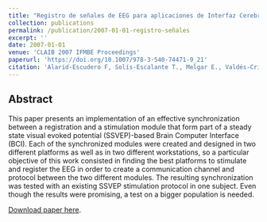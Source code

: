 ```yaml
---
title: "Registro de señales de EEG para aplicaciones de Interfaz Cerebro Computadora (ICC) basado en Potenciales Evocados Visuales de Estado Estacionario (PEVEE)"
collection: publications
permalink: /publication/2007-01-01-registro-señales
excerpt: ''
date: 2007-01-01
venue: 'CLAIB 2007 IFMBE Proceedings'
paperurl: 'https://doi.org/10.1007/978-3-540-74471-9_21'
citation: 'Alarid-Escudero F, Solís-Escalante T., Melgar E., Valdés-Cristerna R., Yánez-Suárez O. Registro de seńales de EEG para aplicaciones de interfaz cerebro computadora (ICC) basado en Potenciales Evocados Visuales de Estado Estacionario (PEVEE). CLAIB 2007 IFMBE Proceedings, 2007;18:87–90.'
---
```

## Abstract
This paper presents an implementation of an effective synchronization between a registration and a stimulation module that form part of a steady state visual evoked potential (SSVEP)-based Brain Computer Interface (BCI). Each of the synchronized modules were created and designed in two different platforms as well as in two different workstations, so a particular objective of this work consisted in finding the best platforms to stimulate and register the EEG in order to create a communication channel and protocol between the two different modules. The resulting synchronization was tested with an existing SSVEP stimulation protocol in one subject. Even though the results were promising, a test on a bigger population is needed.

[Download paper here](https://doi.org/10.1007/978-3-540-74471-9_21).
